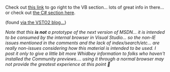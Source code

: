 Check out [this link](http://whidbey.msdn.microsoft.com/library/en-us/dv_vbcn/html/d7e97396-7f42-4873-a81c-4ebcc4b6ca02.asp) to go right to the VB section... lots of great info in there... or check out [the C# section here](http://whidbey.msdn.microsoft.com/library/en-us/dv_cscon/html/9bc638b4-757d-43e6-b87b-65a3fa6b787b.asp).

(found [via the VSTO2 blog...](http://weblogs.asp.net/vsto2/archive/2004/06/05/149389.aspx))

_Note that this **is not** a prototype of the next version of MSDN... it is intended to be consumed by the internal browser in Visual Studio... so the non-IE issues mentioned in the comments and the lack of index/search/etc... are really non-issues considering how this material is intended to be used. I post it only to give a little bit more Whidbey information to folks who haven't installed the Community previews.... using it through a normal browser may not provide the greatest experience at this point 🙂_